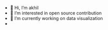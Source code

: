 - 👋 Hi, I’m akhil
- 👀 I’m interested in open source contribution 
- 🌱 I’m currently working on data visualization
- 
